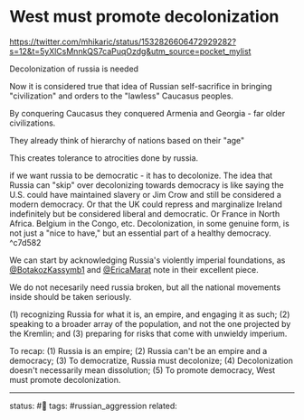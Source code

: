 # West must promote decolonization
https://twitter.com/mhikaric/status/1532826606472929282?s=12&t=5yXlCsMnnkQS7caPuqOzdg&utm_source=pocket_mylist

Decolonization of russia is needed

Now it is considered true that
idea of Russian self-sacrifice in bringing "civilization" and orders to the "lawless" Caucasus peoples.

By conquering Caucasus they conquered Armenia and Georgia - far older civilizations.

They already think of hierarchy of nations based on their "age"

This creates tolerance to atrocities done by russia.

if we want russia to be democratic - it has to decolonize. 
The idea that Russia can "skip" over decolonizing towards democracy is like saying the U.S. could have maintained slavery or Jim Crow and still be considered a modern democracy. Or that the UK could repress and marginalize Ireland indefinitely but be considered liberal and democratic. Or France in North Africa. Belgium in the Congo, etc. Decolonization, in some genuine form, is not just a "nice to have," but an essential part of a healthy democracy. ^c7d582

We can start by acknowledging Russia's violently imperial foundations, as [@BotakozKassymb1](https://twitter.com/BotakozKassymb1)
and [@EricaMarat](https://twitter.com/EricaMarat)
note in their excellent piece.

We do not necesarily need russia broken, but all the national movements inside should be taken seriously.

(1) recognizing Russia for what it is, an empire, and engaging it as such; 
(2) speaking to a broader array of the population, and not the one projected by the Kremlin; and
(3) preparing for risks that come with unwieldy imperium.

To recap:
(1) Russia is an empire; 
(2) Russia can't be an empire and a democracy;
(3) To democratize, Russia must decolonize; 
(4) Decolonization doesn't necessarily mean dissolution; 
(5) To promote democracy, West must promote decolonization.

---
status: #🌱
tags: #russian_aggression 
related: 